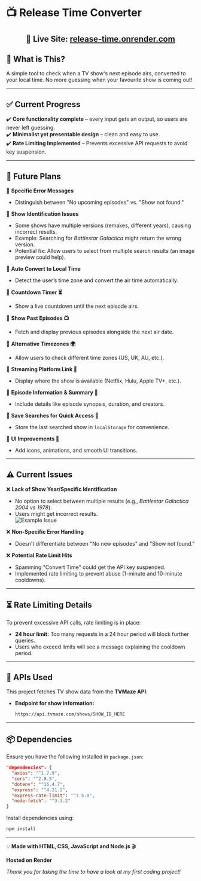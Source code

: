 # 📺 Release Time Converter  

## <div align="center">🚀 **Live Site:** [release-time.onrender.com](https://release-time.onrender.com/)</div>

## 🔹 What is This?  
A simple tool to check when a TV show's next episode airs, converted to your local time. No more guessing when your favourite show is coming out!

---

## ✅ Current Progress  
✔️ **Core functionality complete** – every input gets an output, so users are never left guessing.  
✔️ **Minimalist yet presentable design** – clean and easy to use.  
✔️ **Rate Limiting Implemented** – Prevents excessive API requests to avoid key suspension.  

---

## 🔮 Future Plans  
🔹 **Specific Error Messages**  
- Distinguish between "No upcoming episodes" vs. "Show not found."  

🔹 **Show Identification Issues**  
- Some shows have multiple versions (remakes, different years), causing incorrect results.  
- Example: Searching for *Battlestar Galactica* might return the wrong version.  
- Potential fix: Allow users to select from multiple search results (an image preview could help).  

🔹 **Auto Convert to Local Time**  
- Detect the user’s time zone and convert the air time automatically.  

🔹 **Countdown Timer ⏳**  
- Show a live countdown until the next episode airs.  

🔹 **Show Past Episodes 📺**  
- Fetch and display previous episodes alongside the next air date.  

🔹 **Alternative Timezones 🌍**  
- Allow users to check different time zones (US, UK, AU, etc.).  

🔹 **Streaming Platform Link 🔗**  
- Display where the show is available (Netflix, Hulu, Apple TV+, etc.).  

🔹 **Episode Information & Summary 📝**  
- Include details like episode synopsis, duration, and creators.  

🔹 **Save Searches for Quick Access 🔖**  
- Store the last searched show in `localStorage` for convenience.  

🔹 **UI Improvements 🎨**  
- Add icons, animations, and smooth UI transitions.  

---

## ⚠️ Current Issues  
❌ **Lack of Show Year/Specific Identification**  
- No option to select between multiple results (e.g., *Battlestar Galactica 2004* vs *1978*).  
- Users might get incorrect results.  
![Example Issue](https://upload.wikimedia.org/wikipedia/en/thumb/b/b5/Battlestar_Galactica_TOS_Title.jpg/250px-Battlestar_Galactica_TOS_Title.jpg)  

❌ **Non-Specific Error Handling**  
- Doesn't differentiate between "No new episodes" and "Show not found."  

❌ **Potential Rate Limit Hits**  
- Spamming "Convert Time" could get the API key suspended.  
- Implemented rate limiting to prevent abuse (1-minute and 10-minute cooldowns).  

---

## ⏳ Rate Limiting Details  
To prevent excessive API calls, rate limiting is in place:  
- **24 hour limit:** Too many requests in a 24 hour period will block further queries.  
- Users who exceed limits will see a message explaining the cooldown period.  

---

## 🔗 APIs Used  
This project fetches TV show data from the **TVMaze API**:  
- **Endpoint for show information:**  
  ```sh
  https://api.tvmaze.com/shows/SHOW_ID_HERE
  ```  

---

## 📦 Dependencies  
Ensure you have the following installed in `package.json`:  
```json
"dependencies": {
  "axios": "^1.7.9",
  "cors": "^2.8.5",
  "dotenv": "^16.4.7",
  "express": "^4.21.2",
  "express-rate-limit": "^7.5.0",
  "node-fetch": "^3.3.2"
}
```

Install dependencies using:  
```sh
npm install
```
---

💡 **Made with HTML, CSS, JavaScript and Node.js** 🎬  

**Hosted on Render**

*Thank you for taking the time to have a look at my first coding project!*
